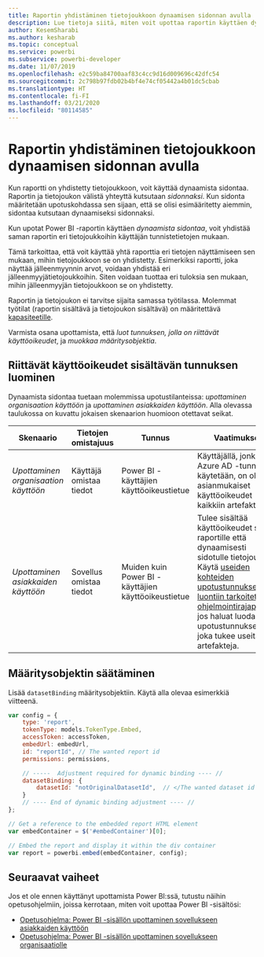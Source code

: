 ```yaml
---
title: Raportin yhdistäminen tietojoukkoon dynaamisen sidonnan avulla
description: Lue tietoja siitä, miten voit upottaa raportin käyttäen dynaamista sidontaa.
author: KesemSharabi
ms.author: kesharab
ms.topic: conceptual
ms.service: powerbi
ms.subservice: powerbi-developer
ms.date: 11/07/2019
ms.openlocfilehash: e2c59ba84700aaf83c4cc9d16d009696c42dfc54
ms.sourcegitcommit: 2c798b97fdb02b4bf4e74cf05442a4b01dc5cbab
ms.translationtype: HT
ms.contentlocale: fi-FI
ms.lasthandoff: 03/21/2020
ms.locfileid: "80114585"
---
```

# <a name="connect-a-report-to-a-dataset-using-dynamic-binding"></a>Raportin yhdistäminen tietojoukkoon dynaamisen sidonnan avulla 

Kun raportti on yhdistetty tietojoukkoon, voit käyttää dynaamista sidontaa. Raportin ja tietojoukon välistä yhteyttä kutsutaan *sidonnaksi*. Kun sidonta määritetään upotuskohdassa sen sijaan, että se olisi esimääritetty aiemmin, sidontaa kutsutaan dynaamiseksi sidonnaksi.

Kun upotat Power BI -raportin käyttäen *dynaamista sidontaa*, voit yhdistää saman raportin eri tietojoukkoihin käyttäjän tunnistetietojen mukaan.

Tämä tarkoittaa, että voit käyttää yhtä raporttia eri tietojen näyttämiseen sen mukaan, mihin tietojoukkoon se on yhdistetty. Esimerkiksi raportti, joka näyttää jälleenmyynnin arvot, voidaan yhdistää eri jälleenmyyjätietojoukkoihin. Siten voidaan tuottaa eri tuloksia sen mukaan, mihin jälleenmyyjän tietojoukkoon se on yhdistetty.

Raportin ja tietojoukon ei tarvitse sijaita samassa työtilassa. Molemmat työtilat (raportin sisältävä ja tietojoukon sisältävä) on määritettävä [kapasiteetille](azure-pbie-create-capacity.md).

Varmista osana upottamista, että *luot tunnuksen, jolla on riittävät käyttöoikeudet*, ja *muokkaa määritysobjektia*.

## <a name="generating-a-token-with-sufficient-permissions"></a>Riittävät käyttöoikeudet sisältävän tunnuksen luominen

Dynaamista sidontaa tuetaan molemmissa upotustilanteissa: *upottaminen organisaation käyttöön* ja *upottaminen asiakkaiden käyttöön*. Alla olevassa taulukossa on kuvattu jokaisen skenaarion huomioon otettavat seikat.

|Skenaario  |Tietojen omistajuus  |Tunnus  |Vaatimukset  |
|---------|---------|---------|---------|
|*Upottaminen organisaation käyttöön*    |Käyttäjä omistaa tiedot         |Power BI -käyttäjien käyttöoikeustietue         |Käyttäjällä, jonka Azure AD -tunnusta käytetään, on oltava asianmukaiset käyttöoikeudet kaikkiin artefakteihin.         |
|*Upottaminen asiakkaiden käyttöön*     |Sovellus omistaa tiedot         |Muiden kuin Power BI -käyttäjien käyttöoikeustietue         |Tulee sisältää käyttöoikeudet sekä raportille että dynaamisesti sidotulle tietojoukolle. Käytä [useiden kohteiden upotustunnuksen luontiin tarkoitettua ohjelmointirajapintaa,](embed-sample-for-customers.md#multiEmbedToken), jos haluat luoda upotustunnuksen, joka tukee useita artefakteja.         |

## <a name="adjusting-the-config-object"></a>Määritysobjektin säätäminen
Lisää `datasetBinding` määritysobjektiin. Käytä alla olevaa esimerkkiä viitteenä.

```javascript
var config = {
    type: 'report',
    tokenType: models.TokenType.Embed,
    accessToken: accessToken,
    embedUrl: embedUrl,
    id: "reportId", // The wanted report id
    permissions: permissions,

    // -----  Adjustment required for dynamic binding ---- //
    datasetBinding: {
        datasetId: "notOriginalDatasetId",  // </The wanted dataset id
    }
    // ---- End of dynamic binding adjustment ---- //
};

// Get a reference to the embedded report HTML element
var embedContainer = $('#embedContainer')[0];

// Embed the report and display it within the div container
var report = powerbi.embed(embedContainer, config);
```

## <a name="next-steps"></a>Seuraavat vaiheet

Jos et ole ennen käyttänyt upottamista Power BI:ssä, tutustu näihin opetusohjelmiin, joissa kerrotaan, miten voit upottaa Power BI -sisältösi:
* [Opetusohjelma: Power BI -sisällön upottaminen sovellukseen asiakkaiden käyttöön](embed-sample-for-customers.md)
* [Opetusohjelma: Power BI -sisällön upottaminen sovellukseen organisaatiolle](embed-sample-for-your-organization.md)